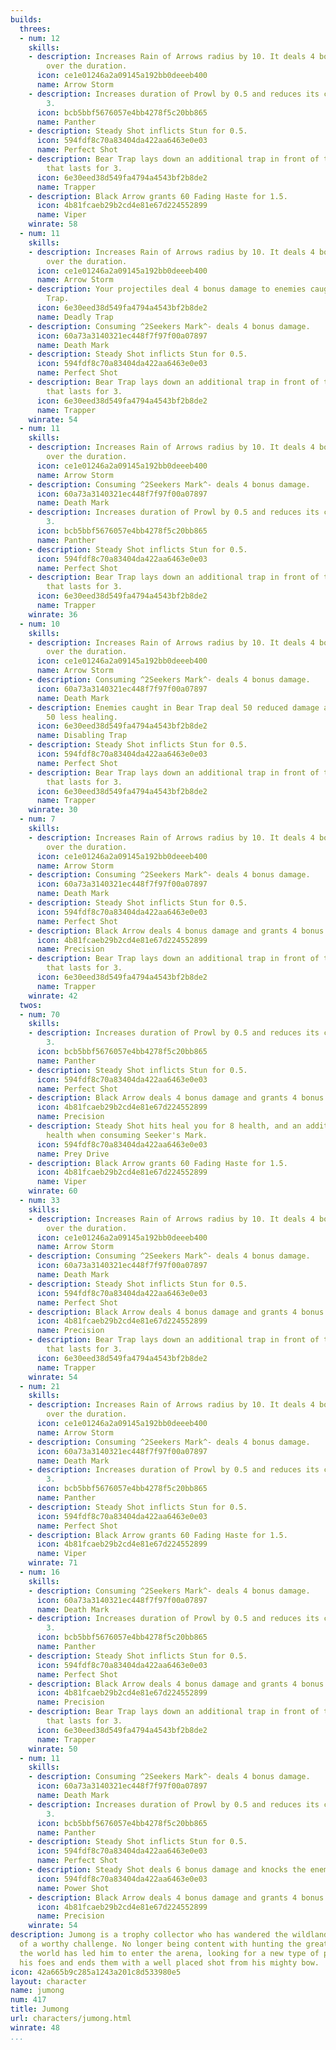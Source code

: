 ```yaml
---
builds:
  threes:
  - num: 12
    skills:
    - description: Increases Rain of Arrows radius by 10. It deals 4 bonus damage
        over the duration.
      icon: ce1e01246a2a09145a192bb0deeeb400
      name: Arrow Storm
    - description: Increases duration of Prowl by 0.5 and reduces its cooldown by
        3.
      icon: bcb5bbf5676057e4bb4278f5c20bb865
      name: Panther
    - description: Steady Shot inflicts Stun for 0.5.
      icon: 594fdf8c70a83404da422aa6463e0e03
      name: Perfect Shot
    - description: Bear Trap lays down an additional trap in front of the first one
        that lasts for 3.
      icon: 6e30eed38d549fa4794a4543bf2b8de2
      name: Trapper
    - description: Black Arrow grants 60 Fading Haste for 1.5.
      icon: 4b81fcaeb29b2cd4e81e67d224552899
      name: Viper
    winrate: 58
  - num: 11
    skills:
    - description: Increases Rain of Arrows radius by 10. It deals 4 bonus damage
        over the duration.
      icon: ce1e01246a2a09145a192bb0deeeb400
      name: Arrow Storm
    - description: Your projectiles deal 4 bonus damage to enemies caught in Bear
        Trap.
      icon: 6e30eed38d549fa4794a4543bf2b8de2
      name: Deadly Trap
    - description: Consuming ^2Seekers Mark^- deals 4 bonus damage.
      icon: 60a73a3140321ec448f7f97f00a07897
      name: Death Mark
    - description: Steady Shot inflicts Stun for 0.5.
      icon: 594fdf8c70a83404da422aa6463e0e03
      name: Perfect Shot
    - description: Bear Trap lays down an additional trap in front of the first one
        that lasts for 3.
      icon: 6e30eed38d549fa4794a4543bf2b8de2
      name: Trapper
    winrate: 54
  - num: 11
    skills:
    - description: Increases Rain of Arrows radius by 10. It deals 4 bonus damage
        over the duration.
      icon: ce1e01246a2a09145a192bb0deeeb400
      name: Arrow Storm
    - description: Consuming ^2Seekers Mark^- deals 4 bonus damage.
      icon: 60a73a3140321ec448f7f97f00a07897
      name: Death Mark
    - description: Increases duration of Prowl by 0.5 and reduces its cooldown by
        3.
      icon: bcb5bbf5676057e4bb4278f5c20bb865
      name: Panther
    - description: Steady Shot inflicts Stun for 0.5.
      icon: 594fdf8c70a83404da422aa6463e0e03
      name: Perfect Shot
    - description: Bear Trap lays down an additional trap in front of the first one
        that lasts for 3.
      icon: 6e30eed38d549fa4794a4543bf2b8de2
      name: Trapper
    winrate: 36
  - num: 10
    skills:
    - description: Increases Rain of Arrows radius by 10. It deals 4 bonus damage
        over the duration.
      icon: ce1e01246a2a09145a192bb0deeeb400
      name: Arrow Storm
    - description: Consuming ^2Seekers Mark^- deals 4 bonus damage.
      icon: 60a73a3140321ec448f7f97f00a07897
      name: Death Mark
    - description: Enemies caught in Bear Trap deal 50 reduced damage and receive
        50 less healing.
      icon: 6e30eed38d549fa4794a4543bf2b8de2
      name: Disabling Trap
    - description: Steady Shot inflicts Stun for 0.5.
      icon: 594fdf8c70a83404da422aa6463e0e03
      name: Perfect Shot
    - description: Bear Trap lays down an additional trap in front of the first one
        that lasts for 3.
      icon: 6e30eed38d549fa4794a4543bf2b8de2
      name: Trapper
    winrate: 30
  - num: 7
    skills:
    - description: Increases Rain of Arrows radius by 10. It deals 4 bonus damage
        over the duration.
      icon: ce1e01246a2a09145a192bb0deeeb400
      name: Arrow Storm
    - description: Consuming ^2Seekers Mark^- deals 4 bonus damage.
      icon: 60a73a3140321ec448f7f97f00a07897
      name: Death Mark
    - description: Steady Shot inflicts Stun for 0.5.
      icon: 594fdf8c70a83404da422aa6463e0e03
      name: Perfect Shot
    - description: Black Arrow deals 4 bonus damage and grants 4 bonus energy.
      icon: 4b81fcaeb29b2cd4e81e67d224552899
      name: Precision
    - description: Bear Trap lays down an additional trap in front of the first one
        that lasts for 3.
      icon: 6e30eed38d549fa4794a4543bf2b8de2
      name: Trapper
    winrate: 42
  twos:
  - num: 70
    skills:
    - description: Increases duration of Prowl by 0.5 and reduces its cooldown by
        3.
      icon: bcb5bbf5676057e4bb4278f5c20bb865
      name: Panther
    - description: Steady Shot inflicts Stun for 0.5.
      icon: 594fdf8c70a83404da422aa6463e0e03
      name: Perfect Shot
    - description: Black Arrow deals 4 bonus damage and grants 4 bonus energy.
      icon: 4b81fcaeb29b2cd4e81e67d224552899
      name: Precision
    - description: Steady Shot hits heal you for 8 health, and an additional 8 bonus
        health when consuming Seeker's Mark.
      icon: 594fdf8c70a83404da422aa6463e0e03
      name: Prey Drive
    - description: Black Arrow grants 60 Fading Haste for 1.5.
      icon: 4b81fcaeb29b2cd4e81e67d224552899
      name: Viper
    winrate: 60
  - num: 33
    skills:
    - description: Increases Rain of Arrows radius by 10. It deals 4 bonus damage
        over the duration.
      icon: ce1e01246a2a09145a192bb0deeeb400
      name: Arrow Storm
    - description: Consuming ^2Seekers Mark^- deals 4 bonus damage.
      icon: 60a73a3140321ec448f7f97f00a07897
      name: Death Mark
    - description: Steady Shot inflicts Stun for 0.5.
      icon: 594fdf8c70a83404da422aa6463e0e03
      name: Perfect Shot
    - description: Black Arrow deals 4 bonus damage and grants 4 bonus energy.
      icon: 4b81fcaeb29b2cd4e81e67d224552899
      name: Precision
    - description: Bear Trap lays down an additional trap in front of the first one
        that lasts for 3.
      icon: 6e30eed38d549fa4794a4543bf2b8de2
      name: Trapper
    winrate: 54
  - num: 21
    skills:
    - description: Increases Rain of Arrows radius by 10. It deals 4 bonus damage
        over the duration.
      icon: ce1e01246a2a09145a192bb0deeeb400
      name: Arrow Storm
    - description: Consuming ^2Seekers Mark^- deals 4 bonus damage.
      icon: 60a73a3140321ec448f7f97f00a07897
      name: Death Mark
    - description: Increases duration of Prowl by 0.5 and reduces its cooldown by
        3.
      icon: bcb5bbf5676057e4bb4278f5c20bb865
      name: Panther
    - description: Steady Shot inflicts Stun for 0.5.
      icon: 594fdf8c70a83404da422aa6463e0e03
      name: Perfect Shot
    - description: Black Arrow grants 60 Fading Haste for 1.5.
      icon: 4b81fcaeb29b2cd4e81e67d224552899
      name: Viper
    winrate: 71
  - num: 16
    skills:
    - description: Consuming ^2Seekers Mark^- deals 4 bonus damage.
      icon: 60a73a3140321ec448f7f97f00a07897
      name: Death Mark
    - description: Increases duration of Prowl by 0.5 and reduces its cooldown by
        3.
      icon: bcb5bbf5676057e4bb4278f5c20bb865
      name: Panther
    - description: Steady Shot inflicts Stun for 0.5.
      icon: 594fdf8c70a83404da422aa6463e0e03
      name: Perfect Shot
    - description: Black Arrow deals 4 bonus damage and grants 4 bonus energy.
      icon: 4b81fcaeb29b2cd4e81e67d224552899
      name: Precision
    - description: Bear Trap lays down an additional trap in front of the first one
        that lasts for 3.
      icon: 6e30eed38d549fa4794a4543bf2b8de2
      name: Trapper
    winrate: 50
  - num: 11
    skills:
    - description: Consuming ^2Seekers Mark^- deals 4 bonus damage.
      icon: 60a73a3140321ec448f7f97f00a07897
      name: Death Mark
    - description: Increases duration of Prowl by 0.5 and reduces its cooldown by
        3.
      icon: bcb5bbf5676057e4bb4278f5c20bb865
      name: Panther
    - description: Steady Shot inflicts Stun for 0.5.
      icon: 594fdf8c70a83404da422aa6463e0e03
      name: Perfect Shot
    - description: Steady Shot deals 6 bonus damage and knocks the enemy back.
      icon: 594fdf8c70a83404da422aa6463e0e03
      name: Power Shot
    - description: Black Arrow deals 4 bonus damage and grants 4 bonus energy.
      icon: 4b81fcaeb29b2cd4e81e67d224552899
      name: Precision
    winrate: 54
description: Jumong is a trophy collector who has wandered the wildlands in the pursuit
  of a worthy challenge. No longer being content with hunting the great beasts of
  the world has led him to enter the arena, looking for a new type of prey. He traps
  his foes and ends them with a well placed shot from his mighty bow.
icon: 42a665b9c285a1243a201c8d533980e5
layout: character
name: jumong
num: 417
title: Jumong
url: characters/jumong.html
winrate: 48
...
```


